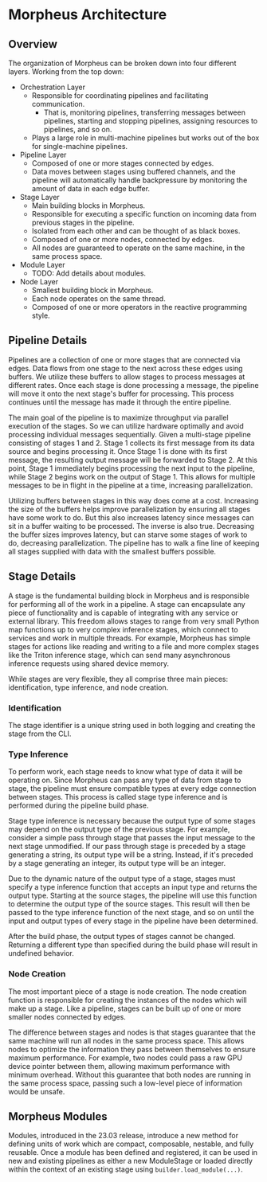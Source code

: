 <!--
SPDX-FileCopyrightText: Copyright (c) 2022-2023, NVIDIA CORPORATION & AFFILIATES. All rights reserved.
SPDX-License-Identifier: Apache-2.0

Licensed under the Apache License, Version 2.0 (the "License");
you may not use this file except in compliance with the License.
You may obtain a copy of the License at

http://www.apache.org/licenses/LICENSE-2.0

Unless required by applicable law or agreed to in writing, software
distributed under the License is distributed on an "AS IS" BASIS,
WITHOUT WARRANTIES OR CONDITIONS OF ANY KIND, either express or implied.
See the License for the specific language governing permissions and
limitations under the License.
-->

# Morpheus Architecture

## Overview

The organization of Morpheus can be broken down into four different layers. Working from the top down:

* Orchestration Layer
    * Responsible for coordinating pipelines and facilitating communication.
        * That is, monitoring pipelines, transferring messages between pipelines, starting and stopping pipelines,
          assigning resources to pipelines, and so on.
    * Plays a large role in multi-machine pipelines but works out of the box for single-machine pipelines.
* Pipeline Layer
    * Composed of one or more stages connected by edges.
    * Data moves between stages using buffered channels, and the pipeline will automatically handle backpressure by
      monitoring the amount of data in each edge buffer.
* Stage Layer
    * Main building blocks in Morpheus.
    * Responsible for executing a specific function on incoming data from previous stages in the pipeline.
    * Isolated from each other and can be thought of as black boxes.
    * Composed of one or more nodes, connected by edges.
    * All nodes are guaranteed to operate on the same machine, in the same process space.
* Module Layer
    * TODO: Add details about modules.
* Node Layer
    * Smallest building block in Morpheus.
    * Each node operates on the same thread.
    * Composed of one or more operators in the reactive programming style.

## Pipeline Details

Pipelines are a collection of one or more stages that are connected via edges. Data flows from one stage to the next
across these edges using buffers. We utilize these buffers to allow stages to process messages at different rates. Once
each stage is done processing a message, the pipeline will move it onto the next stage's buffer for processing. This
process continues until the message has made it through the entire pipeline.

The main goal of the pipeline is to maximize throughput via parallel execution of the stages. So we can utilize hardware
optimally and avoid processing individual messages sequentially. Given a multi-stage pipeline consisting of stages 1 and
2. Stage 1 collects its first message from its data source and begins processing it. Once Stage 1 is done with its first
message, the resulting output message will be forwarded to Stage 2. At this point, Stage 1 immediately begins processing
the next input to the pipeline, while Stage 2 begins work on the output of Stage 1. This allows for multiple messages to
be in flight in the pipeline at a time, increasing parallelization.

Utilizing buffers between stages in this way does come at a cost. Increasing the size of the buffers helps improve
parallelization by ensuring all stages have some work to do. But this also increases latency since messages can sit in a
buffer waiting to be processed. The inverse is also true. Decreasing the buffer sizes improves latency, but can starve
some stages of work to do, decreasing parallelization. The pipeline has to walk a fine line of keeping all stages
supplied with data with the smallest buffers possible.

## Stage Details

A stage is the fundamental building block in Morpheus and is responsible for performing all of the work in a pipeline. A
stage can encapsulate any piece of functionality and is capable of integrating with any service or external library.
This freedom allows stages to range from very small Python map functions up to very complex inference stages, which
connect to services and work in multiple threads. For example, Morpheus has simple stages for actions like reading and
writing to a file and more complex stages like the Triton inference stage, which can send many asynchronous inference
requests using shared device memory.

While stages are very flexible, they all comprise three main pieces: identification, type inference, and node creation.

### Identification

The stage identifier is a unique string used in both logging and creating the stage from the CLI.

### Type Inference

To perform work, each stage needs to know what type of data it will be operating on. Since Morpheus can pass any type of
data from stage to stage, the pipeline must ensure compatible types at every edge connection between stages. This
process is called stage type inference and is performed during the pipeline build phase.

Stage type inference is necessary because the output type of some stages may depend on the output type of the previous
stage. For example, consider a simple pass through stage that passes the input message to the next stage unmodified. If
our pass through stage is preceded by a stage generating a string, its output type will be a string. Instead, if it's
preceded by a stage generating an integer, its output type will be an integer.

Due to the dynamic nature of the output type of a stage, stages must specify a type inference function that accepts an
input type and returns the output type. Starting at the source stages, the pipeline will use this function to determine
the output type of the source stages. This result will then be passed to the type inference function of the next stage,
and so on until the input and output types of every stage in the pipeline have been determined.

After the build phase, the output types of stages cannot be changed. Returning a different type than specified during
the build phase will result in undefined behavior.

### Node Creation

The most important piece of a stage is node creation. The node creation function is responsible for creating the
instances of the nodes which will make up a stage. Like a pipeline, stages can be built up of one or more smaller nodes
connected by edges.

The difference between stages and nodes is that stages guarantee that the same machine will run all nodes in the same
process space. This allows nodes to optimize the information they pass between themselves to ensure maximum performance.
For example, two nodes could pass a raw GPU device pointer between them, allowing maximum performance with minimum
overhead. Without this guarantee that both nodes are running in the same process space, passing such a low-level piece
of information would be unsafe.

## Morpheus Modules

Modules, introduced in the 23.03 release, introduce a new method for defining units of work which are compact,
composable, nestable, and fully reusable. Once a module has been defined and registered, it can be used in new and
existing pipelines as either a new ModuleStage or loaded directly within the context of an existing stage using
`builder.load_module(...)`.
